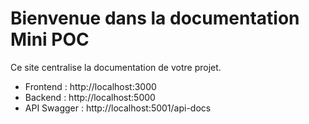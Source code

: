 # Bienvenue dans la documentation Mini POC

Ce site centralise la documentation de votre projet.

- Frontend : http://localhost:3000
- Backend : http://localhost:5000
- API Swagger : http://localhost:5001/api-docs
